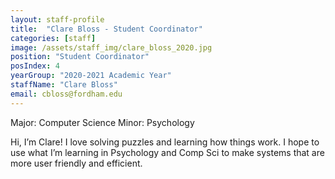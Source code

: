 ```yaml
---
layout: staff-profile
title:  "Clare Bloss - Student Coordinator"
categories: [staff]
image: /assets/staff_img/clare_bloss_2020.jpg
position: "Student Coordinator"
posIndex: 4
yearGroup: "2020-2021 Academic Year"
staffName: "Clare Bloss"
email: cbloss@fordham.edu
---
```


Major: Computer Science
Minor: Psychology

Hi, I’m Clare! I love solving puzzles and learning how things work. I hope to use what I’m learning in Psychology and Comp Sci to make systems that are more user friendly and efficient. 